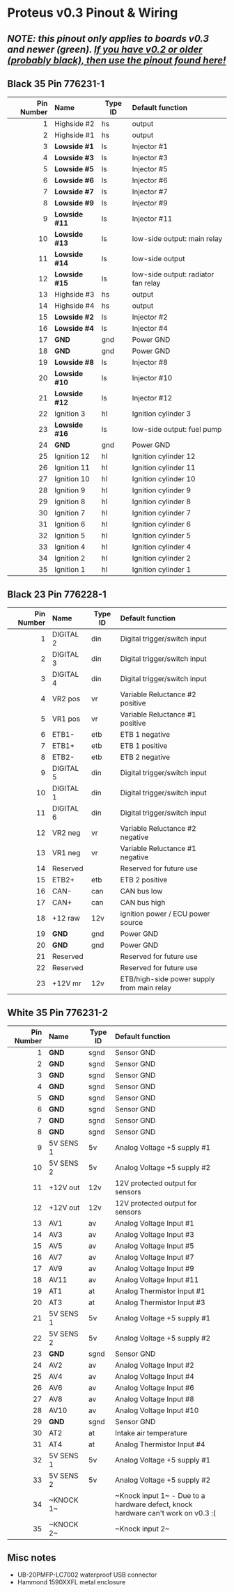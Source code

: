 # Proteus v0.3 Pinout & Wiring

## _NOTE: this pinout only applies to boards v0.3 and newer (green). [If you have v0.2 or older (probably black), then use the pinout found here!](Hardware-Proteus-Wiring-v02)_

## Black 35 Pin 776231-1

|Pin Number|Name      | Type ID | Default function                   |
| ---:|:------------- | ----- |:------------------------------------ |
|  1  |Highside #2    | hs    | output                               |
|  2  |Highside #1    | hs    | output                               |
|  3  |**Lowside #1** | ls    | Injector #1                          |
|  4  |**Lowside #3** | ls    | Injector #3                          |
|  5  |**Lowside #5** | ls    | Injector #5                          |
|  6  |**Lowside #6** | ls    | Injector #6                          |
|  7  |**Lowside #7** | ls    | Injector #7                          |
|  8  |**Lowside #9** | ls    | Injector #9                          |
|  9  |**Lowside #11**| ls    | Injector #11                         |
| 10  |**Lowside #13**| ls    | low-side output: main relay          |
| 11  |**Lowside #14**| ls    | low-side output                      |
| 12  |**Lowside #15**| ls    | low-side output: radiator fan relay  |
| 13  |Highside #3    | hs    | output                               |
| 14  |Highside #4    | hs    | output                               |
| 15  |**Lowside #2** | ls    | Injector #2                          |
| 16  |**Lowside #4** | ls    | Injector #4                          |
| 17  | **GND**       | gnd   | Power GND                            |
| 18  | **GND**       | gnd   | Power GND                            |
| 19  |**Lowside #8** | ls    | Injector #8                          |
| 20  |**Lowside #10**| ls    | Injector #10                         |
| 21  |**Lowside #12**| ls    | Injector #12                         |
| 22  | Ignition 3    | hl    | Ignition cylinder 3                  |
| 23  |**Lowside #16**| ls    | low-side output: fuel pump           |
| 24  | **GND**       | gnd   | Power GND                            |
| 25  | Ignition 12   | hl    | Ignition cylinder 12                 |
| 26  | Ignition 11   | hl    | Ignition cylinder 11                 |
| 27  | Ignition 10   | hl    | Ignition cylinder 10                 |
| 28  | Ignition 9    | hl    | Ignition cylinder 9                  |
| 29  | Ignition 8    | hl    | Ignition cylinder 8                  |
| 30  | Ignition 7    | hl    | Ignition cylinder 7                  |
| 31  | Ignition 6    | hl    | Ignition cylinder 6                  |
| 32  | Ignition 5    | hl    | Ignition cylinder 5                  |
| 33  | Ignition 4    | hl    | Ignition cylinder 4                  |
| 34  | Ignition 2    | hl    | Ignition cylinder 2                  |
| 35  | Ignition 1    | hl    | Ignition cylinder 1                  |

## Black 23 Pin 776228-1
|Pin Number|Name   | Type ID | Default function                   |
| ---:|:---------- | ----- |:------------------------------------ |
| 1   | DIGITAL 2  | din   | Digital trigger/switch input         |
| 2   | DIGITAL 3  | din   | Digital trigger/switch input         |
| 3   | DIGITAL 4  | din   | Digital trigger/switch input         |
| 4   | VR2 pos    | vr    | Variable Reluctance #2 positive      |
| 5   | VR1 pos    | vr    | Variable Reluctance #1 positive      |
| 6   | ETB1-      | etb   | ETB 1 negative                       |
| 7   | ETB1+      | etb   | ETB 1 positive                       |
| 8   | ETB2-      | etb   | ETB 2 negative                       |
| 9   | DIGITAL 5  | din   | Digital trigger/switch input         |
| 10  | DIGITAL 1  | din   | Digital trigger/switch input         |
| 11  | DIGITAL 6  | din   | Digital trigger/switch input         |
| 12  | VR2 neg    | vr    | Variable Reluctance #2 negative      |
| 13  | VR1 neg    | vr    | Variable Reluctance #1 negative      |
| 14  | Reserved   |       | Reserved for future use              |
| 15  | ETB2+      | etb   | ETB 2 positive                       |
| 16  | CAN-       | can   | CAN bus low                          |
| 17  | CAN+       | can   | CAN bus high                         |
| 18  | +12 raw    | 12v   | ignition power / ECU power source    |
| 19  | **GND**    | gnd   | Power GND                            |
| 20  | **GND**    | gnd   | Power GND                            |
| 21  | Reserved   |       | Reserved for future use              |
| 22  | Reserved   |       | Reserved for future use              |
| 23  | +12V mr    | 12v   | ETB/high-side power supply from main relay  |

## White 35 Pin 776231-2
|Pin Number|Name   | Type ID | Default function                   |
| ---:|:---------- | ----- |:------------------------------------ |
| 1   | **GND**    | sgnd  | Sensor GND                           |
| 2   | **GND**    | sgnd  | Sensor GND                           |
| 3   | **GND**    | sgnd  | Sensor GND                           |
| 4   | **GND**    | sgnd  | Sensor GND                           |
| 5   | **GND**    | sgnd  | Sensor GND                           |
| 6   | **GND**    | sgnd  | Sensor GND                           |
| 7   | **GND**    | sgnd  | Sensor GND                           |
| 8   | **GND**    | sgnd  | Sensor GND                           |
| 9   | 5V SENS 1  | 5v    | Analog Voltage +5 supply #1          |
| 10  | 5V SENS 2  | 5v    | Analog Voltage +5 supply #2          |
| 11  | +12V out   | 12v   | 12V protected output for sensors     |
| 12  | +12V out   | 12v   | 12V protected output for sensors     |
| 13  | AV1        | av    | Analog Voltage Input #1              |
| 14  | AV3        | av    | Analog Voltage Input #3              |
| 15  | AV5        | av    | Analog Voltage Input #5              |
| 16  | AV7        | av    | Analog Voltage Input #7              |
| 17  | AV9        | av    | Analog Voltage Input #9              |
| 18  | AV11       | av    | Analog Voltage Input #11             |  
| 19  | AT1        | at    | Analog Thermistor Input #1           |
| 20  | AT3        | at    | Analog Thermistor Input #3           |
| 21  | 5V SENS 1  | 5v    | Analog Voltage +5 supply #1          |
| 22  | 5V SENS 2  | 5v    | Analog Voltage +5 supply #2          |
| 23  | **GND**    | sgnd  | Sensor GND                           |
| 24  | AV2        | av    | Analog Voltage Input #2              |
| 25  | AV4        | av    | Analog Voltage Input #4              |
| 26  | AV6        | av    | Analog Voltage Input #6              |
| 27  | AV8        | av    | Analog Voltage Input #8              |
| 28  | AV10       | av    | Analog Voltage Input #10             |
| 29  | **GND**    | sgnd  | Sensor GND                           |
| 30  | AT2        | at    | Intake air temperature               |
| 31  | AT4        | at    | Analog Thermistor Input #4           |
| 32  | 5V SENS 1  | 5v    | Analog Voltage +5 supply #1          |
| 33  | 5V SENS 2  | 5v    | Analog Voltage +5 supply #2          |
| 34  | ~KNOCK 1~  |       | ~Knock input 1~ - Due to a hardware defect, knock hardware can't work on v0.3 :( |
| 35  | ~KNOCK 2~  |       | ~Knock input 2~ |

## Misc notes
- UB-20PMFP-LC7002 waterproof USB connector
- Hammond 1590XXFL metal enclosure
